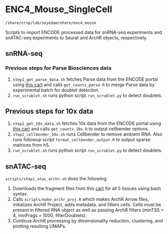 # ENC4_Mouse_SingleCell
``/share/crsp/lab/seyedam/share/enc4_mouse``

Scripts to import ENCODE processed data for snRNA-seq experiments and snATAC-seq experiments to Seurat and ArchR objects, respectively.

## snRNA-seq
### Previous steps for Parse Biosciences data
1. `step1_get_parse_data.sh` fetches Parse data from the ENCODE portal using [this cart](https://www.encodeproject.org/carts/enc4_mouse_snrna_parse/) and calls `get_counts_parse.R` to merge Parse data by experimental batch for doublet detection.
2. `run_scrublet.sh` runs python script `run_scrublet.py` to detect doublets.

## Previous steps for 10x data
1. `step1_get_10x_data.sh` fetches 10x data from the ENCODE portal using [this cart](https://www.encodeproject.org/carts/enc4_mouse_snrna_10x/) and calls `get_counts_10x.R` to output cellbender options.
2. `step2_cellbender_10x.sh` runs Cellbender to remove ambient RNA. Also runs followup script `format_cellbender_output.R` to output sparse matrices from h5.
3. `run_scrublet.sh` runs python script `run_scrublet.py` to detect doublets.


## snATAC-seq
``scripts/step1_atac_archr.sh`` does the following:
1. Downloads the fragment files from this [cart](https://www.encodeproject.org/carts/enc4_mouse_snatac/) for all 5 tissues using bash syntax.
2. Calls ``scripts/make_archr_proj.R`` which makes ArchR Arrow files, initializes ArchR Project, adds metadata, and filters cells. Cells must be present in filtered RNA object as well as passing ArchR filters (minTSS = 4, minFrags = 1000, filterDoublets).
4. Continue ArchR processing by dimensionality reduction, clustering, and plotting resulting UMAPs.
